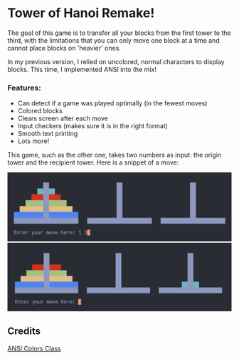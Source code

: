 # Tower of Hanoi Remake!

The goal of this game is to transfer all your blocks from the first tower to the third, with the limitations that you can only move one block at a time and cannot place blocks on 'heavier' ones.

In my previous version, I relied on uncolored, normal characters to display blocks. This time, I implemented ANSI into the mix!

### Features: 
- Can detect if a game was played optimally (in the fewest moves)
- Colored blocks
- Clears screen after each move
- Input checkers (makes sure it is in the right format)
- Smooth text printing
- Lots more!

This game, such as the other one, takes two numbers as input: the origin tower and the recipient tower.
Here is a snippet of a move:

![Move1](/images/premove.png)
![Move2](/images/postmove.png)

## Credits
[ANSI Colors Class](https://www.w3schools.blog/ansi-colors-java)
